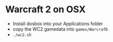 Warcraft 2 on OSX
=====


* Install dosbox into your Applications folder
* copy the WC2 gamedata into `games/WarcrafD`
* `./wc2.sh`

